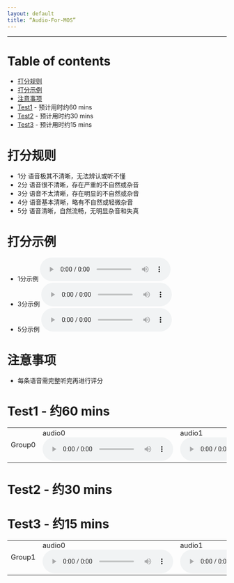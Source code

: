 ```yaml
---
layout: default
title: “Audio-For-MOS”
---
```


---

# Table of contents

* [打分规则](#rules)
* [打分示例](#examples)
* [注意事项](#attention)
* [Test1](#test1) - 预计用时约60 mins
* [Test2](#test2) - 预计用时约30 mins
* [Test3](#test3) - 预计用时约15 mins


<a name="rules"></a>
# 打分规则
* 1分	语音极其不清晰，无法辨认或听不懂
* 2分	语音很不清晰，存在严重的不自然或杂音
* 3分	语音不太清晰，存在明显的不自然或杂音
* 4分	语音基本清晰，略有不自然或轻微杂音
* 5分	语音清晰，自然流畅，无明显杂音和失真

<a name="examples"></a>
# 打分示例
* 1分示例
  <audio controls>
  <source src="https://github.com/JoyW12138/samples-for-MOS/raw/main/examples/generated_2.wav" type="audio/wav">
  </audio>
* 3分示例
  <audio controls>
  <source src="https://github.com/JoyW12138/samples-for-MOS/raw/main/examples/generated_2_3.wav" type="audio/wav">
  </audio>
* 5分示例
  <audio controls>
  <source src="https://github.com/JoyW12138/samples-for-MOS/raw/main/examples/original_2.wav" type="audio/wav">
  </audio>

<a name="attention"></a>
# 注意事项
* 每条语音需完整听完再进行评分

<a name="test1"></a>
# Test1 - 约60 mins
<table>
  <tbody>
    <tr>
    </tr>
    <tr>
      <td>Group0</td>
      <td> audio0 <audio src="https://github.com/JoyW12138/Audio-For-MOS/raw/main/Test1/Group0/0.wav" controls></td>
      <td> audio1 <audio src="https://github.com/JoyW12138/Audio-For-MOS/raw/main/Test1/Group0/1.wav" controls></td>
      <td> audio2 <audio src="https://github.com/JoyW12138/Audio-For-MOS/raw/main/Test1/Group0/2.wav" controls></td>
      <td> audio3 <audio src="https://github.com/JoyW12138/Audio-For-MOS/raw/main/Test1/Group0/3.wav" controls></td>
      <td> audio4 <audio src="https://github.com/JoyW12138/Audio-For-MOS/raw/main/Test1/Group0/4.wav" controls></td>
      <td> audio5 <audio src="https://github.com/JoyW12138/Audio-For-MOS/raw/main/Test1/Group0/5.wav" controls></td>
      <td> audio6 <audio src="https://github.com/JoyW12138/Audio-For-MOS/raw/main/Test1/Group0/6.wav" controls></td>
      <td> audio7 <audio src="https://github.com/JoyW12138/Audio-For-MOS/raw/main/Test1/Group0/7.wav" controls></td>
      <td> audio8 <audio src="https://github.com/JoyW12138/Audio-For-MOS/raw/main/Test1/Group0/8.wav" controls></td>
      <td> audio9 <audio src="https://github.com/JoyW12138/Audio-For-MOS/raw/main/Test1/Group0/9.wav" controls></td>
    </tr>
  </tbody>

<table>
  <tbody>
    <tr>
    </tr>
    <tr>
      <td>Group1</td>
      <td> audio0 <audio src="https://github.com/JoyW12138/Audio-For-MOS/raw/main/Test1/Group1/0.wav" controls></td>
      <td> audio1 <audio src="https://github.com/JoyW12138/Audio-For-MOS/raw/main/Test1/Group1/1.wav" controls></td>
      <td> audio2 <audio src="https://github.com/JoyW12138/Audio-For-MOS/raw/main/Test1/Group1/2.wav" controls></td>
      <td> audio3 <audio src="https://github.com/JoyW12138/Audio-For-MOS/raw/main/Test1/Group1/3.wav" controls></td>
      <td> audio4 <audio src="https://github.com/JoyW12138/Audio-For-MOS/raw/main/Test1/Group1/4.wav" controls></td>
      <td> audio5 <audio src="https://github.com/JoyW12138/Audio-For-MOS/raw/main/Test1/Group1/5.wav" controls></td>
      <td> audio6 <audio src="https://github.com/JoyW12138/Audio-For-MOS/raw/main/Test1/Group1/6.wav" controls></td>
      <td> audio7 <audio src="https://github.com/JoyW12138/Audio-For-MOS/raw/main/Test1/Group1/7.wav" controls></td>
      <td> audio8 <audio src="https://github.com/JoyW12138/Audio-For-MOS/raw/main/Test1/Group1/8.wav" controls></td>
      <td> audio9 <audio src="https://github.com/JoyW12138/Audio-For-MOS/raw/main/Test1/Group1/9.wav" controls></td>
    </tr>
  </tbody>



<a name="test2"></a>
# Test2 - 约30 mins

<a name="test3"></a>
# Test3 - 约15 mins


